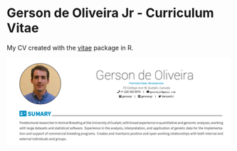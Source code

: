 # Gerson de Oliveira Jr - Curriculum Vitae

My CV created with the [vitae](https://github.com/mitchelloharawild/vitae) package in R. 

[![CV](PreviewCV.png)](https://github.com/gersonjr/MyCV/CV.pdf)
